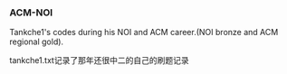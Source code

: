 ### **ACM-NOI**

Tankche1's codes during his NOI and ACM career.(NOI bronze and ACM regional gold).

tankche1.txt记录了那年还很中二的自己的刷题记录

